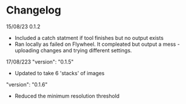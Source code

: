 # Changelog

15/08/23
0.1.2

- Included a catch statment if tool finishes but no output exists 
- Ran locally as failed on Flywheel. It compleated but output a mess - uploading changes and trying different settings. 


17/08/223
"version": "0.1.5"
- Updated to take 6 'stacks' of images

"version": "0.1.6"
- Reduced the minimum resolution threshold 